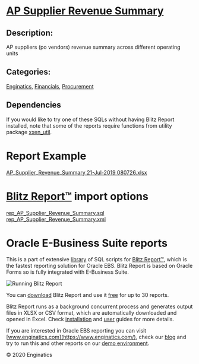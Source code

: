 # [AP Supplier Revenue Summary](https://www.enginatics.com/reports/ap-supplier-revenue-summary/)
## Description: 
AP suppliers (po vendors) revenue summary across different operating units
## Categories: 
[Enginatics](https://www.enginatics.com/library/?pg=1&category[]=Enginatics), [Financials](https://www.enginatics.com/library/?pg=1&category[]=Financials), [Procurement](https://www.enginatics.com/library/?pg=1&category[]=Procurement)
## Dependencies
If you would like to try one of these SQLs without having Blitz Report installed, note that some of the reports require functions from utility package [xxen_util](https://www.enginatics.com/xxen_util/true).
# Report Example
[AP_Supplier_Revenue_Summary 21-Jul-2019 080726.xlsx](https://www.enginatics.com/example/ap-supplier-revenue-summary/)
# [Blitz Report™](https://www.enginatics.com/blitz-report/) import options
[rep_AP_Supplier_Revenue_Summary.sql](https://www.enginatics.com/export/ap-supplier-revenue-summary/)\
[rep_AP_Supplier_Revenue_Summary.xml](https://www.enginatics.com/xml/ap-supplier-revenue-summary/)
# Oracle E-Business Suite reports

This is a part of extensive [library](https://www.enginatics.com/library/) of SQL scripts for [Blitz Report™](https://www.enginatics.com/blitz-report/), which is the fastest reporting solution for Oracle EBS. Blitz Report is based on Oracle Forms so is fully integrated with E-Business Suite. 

![Running Blitz Report](https://www.enginatics.com/wp-content/uploads/2018/01/Running-blitz-report.png) 

You can [download](https://www.enginatics.com/download/) Blitz Report and use it [free](https://www.enginatics.com/pricing/) for up to 30 reports. 

Blitz Report runs as a background concurrent process and generates output files in XLSX or CSV format, which are automatically downloaded and opened in Excel. Check [installation](https://www.enginatics.com/installation-guide/) and [user](https://www.enginatics.com/user-guide/) guides for more details.

If you are interested in Oracle EBS reporting you can visit [www.enginatics.com](https://www.enginatics.com/), check our [blog](https://www.enginatics.com/blog/) and try to run this and other reports on our [demo environment](http://demo.enginatics.com/).

© 2020 Enginatics
